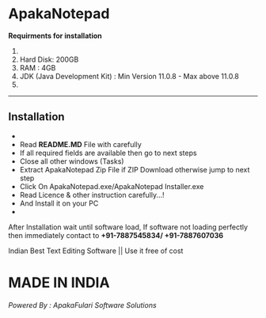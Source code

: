 # ApakaNotepad

<b>Requirments for installation</b>
<ol>
  <li></li>
  <li>Hard Disk: 200GB</li>
  <li>RAM : 4GB</li>
  <li>JDK (Java Development Kit) : Min Version 11.0.8 - Max above 11.0.8</li>
  <li></li>
</ol>

<hr>
<h2>Installation</h2>
<ul>
  <li></li>
  <li>Read <b>README.MD</b> File with carefully</li>
  <li>If all required fields are available then go to next steps</li>
  <li>Close all other windows (Tasks)</li>
  <li>Extract ApakaNotepad Zip File if ZIP Download otherwise jump to next step</li>
  <li>Click On ApakaNotepad.exe/ApakaNotepad Installer.exe</li>
  <li>Read Licence & other instruction carefully...!</li>
  <li>And Install it on your PC</li>
  <li></li>
</ul>
<p>
  After Installation wait until software load, If software not loading perfectly then immediately contact to <b><tel>+91-7887545834</tel>/ <tel>+91-7887607036</tel></b>
</p>

Indian Best Text Editing Software || Use it free of cost
<h1>MADE IN INDIA</h1>
<h6>Powered By : ApakaFulari Software Solutions</h6>
